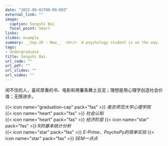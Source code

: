 ```yaml
---
date: "2022-09-01T00:00:00Z"
external_link: ""
image:
  caption: Songshi Bai
  focal_point: Smart
links:
slides: example
summary: __Sep-20 ~ Now__  <br/>  A psychology student is on the way.
tags:
- Undergraduate
title: Songshi Bai
url_code: ""
url_pdf: ""
url_slides: ""
url_video: ""
---
```

闲不住的人，喜欢厚重的书、电影和用薯条蘸土豆泥；理想是用心理学创造社会价值；无限进步。

{{< icon name="graduation-cap" pack="fas" >}} _南京师范大学心理学院_  
{{< icon name="heart" pack="fas" >}} _社会认知_  
{{< icon name="heart" pack="fas" >}} _经济阶层_ 
{{< icon name="star" pack="fas" >}} _R的基本统计分析_  
{{< icon name="star" pack="fas" >}} _E-Prime、PsychoPy的简单实验_ 
{{< icon name="star" pack="fas" >}} _SEM一点点_ 



